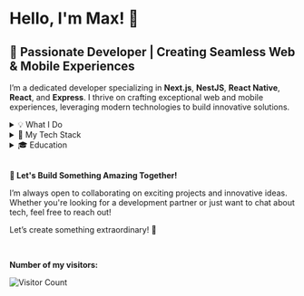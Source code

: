 # Hello, I'm Max! 👋

## 🚀 Passionate Developer | Creating Seamless Web & Mobile Experiences

I’m a dedicated developer specializing in **Next.js**, **NestJS**, **React Native**, **React**, and **Express**. I thrive on crafting exceptional web and mobile experiences, leveraging modern technologies to build innovative solutions.

<details>
  <summary>💡 What I Do</summary>
  <br />
  <ul>
    <li><strong>Next.js</strong>: Building robust, high-performance web applications with a focus on scalability and user experience.</li>
    <li><strong>NestJS</strong>: Crafting scalable and maintainable backend services with elegant architecture.</li>
    <li><strong>React</strong>: Developing dynamic and responsive user interfaces with a focus on interactivity and performance.</li>
    <li><strong>React Native</strong>: Creating engaging and high-quality mobile applications for both iOS and Android.</li>
    <li><strong>Express</strong>: Building fast and minimalist backend services with a focus on flexibility and efficiency.</li>
  </ul>
</details>

<details>
  <summary>🔧 My Tech Stack</summary>
  <h3>Frontend:</h3>
  <ul>
    <li>Next.js</li>
    <li>React</li>
    <li>React Native</li>
    <li>TypeScript</li>
    <li>Redux</li>
    <li>Redux Toolkit</li>
    <li>Apollo Client</li>
    <li>CMS Integration (Contentful)</li>
    <li>Material UI</li>
    <li>Tailwind CSS</li>
    <li>ChakraUI</li>
    <li>Shadcn/UI</li>
    <li>styled-components</li>
  </ul>
  <h3>Backend:</h3>
  <ul>
    <li>NestJS</li>
    <li>Express</li>
    <li>TypeORM</li>
    <li>MySQL</li>
    <li>MongoDB</li>
    <li>Mongoose</li>
    <li>PostgreSQL</li>
    <li>Prisma</li>
    <li>Docker</li>
    <li>AWS (ECS, ECR, EC2, S3, RDS, Lambda, API Gateway, IAM, Cognito, Amplify)</li>
    <li>JWT</li>
    <li>GitHub Actions</li>
  </ul>
  <h3>Tools & Libraries:</h3>
  <ul>
    <li>Axios</li>
    <li>React Query</li>
    <li>Moment.js</li>
    <li>D3.js</li>
    <li>Recharts</li>
    <li>React Hook Form</li>
    <li>Yup</li>
    <li>Stripe (Payment Integration)</li>
    <li>Jest</li>
  </ul>
</details>

<details>
  <summary>🎓 Education</summary>
  <br />
  <p><strong>Kharkiv National University of Radioelectronics</strong> (2022-2026)<br>
  Software Engineering</p>
</details>

<br />

<strong>🌟 Let's Build Something Amazing Together!</strong>
<p>I’m always open to collaborating on exciting projects and innovative ideas. Whether you're looking for a development partner or just want to chat about tech, feel free to reach out!</p>
<p>Let’s create something extraordinary! 🚀</p>

<br />

<strong>Number of my visitors: </strong>

![Visitor Count](https://profile-counter.glitch.me/maksym-bezditko/count.svg)
